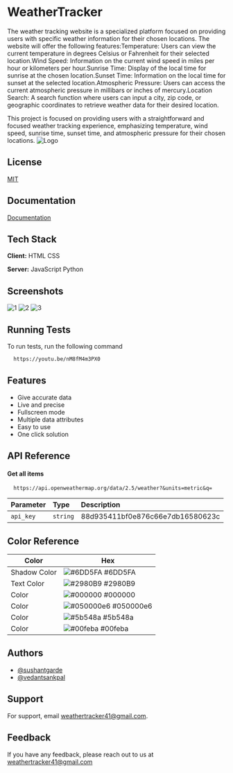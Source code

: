 
# WeatherTracker



The weather tracking website is a specialized platform focused on providing users with specific weather information for their chosen locations. The website will offer the following features:Temperature: Users can view the current temperature in degrees Celsius or Fahrenheit for their selected location.Wind Speed: Information on the current wind speed in miles per hour or kilometers per hour.Sunrise Time: Display of the local time for sunrise at the chosen location.Sunset Time: Information on the local time for sunset at the selected location.Atmospheric Pressure: Users can access the current atmospheric pressure in millibars or inches of mercury.Location Search: A search function where users can input a city, zip code, or geographic coordinates to retrieve weather data for their desired location.

This project is focused on providing users with a straightforward and focused weather tracking experience, emphasizing temperature, wind speed, sunrise time, sunset time, and atmospheric pressure for their chosen locations.
![Logo]()


## License

[MIT](https://choosealicense.com/licenses/mit/)


## Documentation

[Documentation](https://linktodocumentation)


## Tech Stack

**Client:** HTML CSS 

**Server:** JavaScript Python


## Screenshots


![1](https://github.com/Vedant2004X/WeatherTracker/assets/142646048/3618f505-e68b-45fb-a818-650fc86011ef.png)
![2](https://github.com/Vedant2004X/WeatherTracker/assets/142646048/b04f28da-3195-4633-9983-753a2fb53d09.png)
![3](https://github.com/Vedant2004X/WeatherTracker/assets/142646048/12450415-b93d-44fd-8e46-b40f4cad11bd.png)

## Running Tests

To run tests, run the following command

```bash
  https://youtu.be/nM8fM4m3PX0
```


## Features

- Give accurate data 
- Live and precise
- Fullscreen mode
- Multiple data attributes
- Easy to use
- One click solution


## API Reference

#### Get all items

```http
  https://api.openweathermap.org/data/2.5/weather?&units=metric&q=
```

| Parameter | Type     | Description                |
| :-------- | :------- | :------------------------- |
| `api_key` | `string` | 88d935411bf0e876c66e7db16580623c |



## Color Reference

| Color             | Hex                                                                |
| ----------------- | ------------------------------------------------------------------ |
| Shadow Color | ![#6DD5FA](https://via.placeholder.com/10/6DD5FA?text=+) #6DD5FA |
|Text Color | ![#2980B9](https://via.placeholder.com/10/2980B9?text=+) #2980B9 |
| Color | ![#000000](https://via.placeholder.com/10/000000?text=+) #000000 |
|  Color | ![#050000e6](https://via.placeholder.com/10/050000e6?text=+) #050000e6 |
| Color | ![#5b548a](https://via.placeholder.com/10/5b548a?text=+) #5b548a |
|  Color | ![#00feba](https://via.placeholder.com/10/00feba?text=+) #00feba |


## Authors

- [@sushantgarde](https://www.github.com/sushantgarde)
- [@vedantsankpal](https://www.github.com/Vedant2004X)



## Support

For support, email weathertracker41@gmail.com.


## Feedback

If you have any feedback, please reach out to us at weathertracker41@gmail.com

